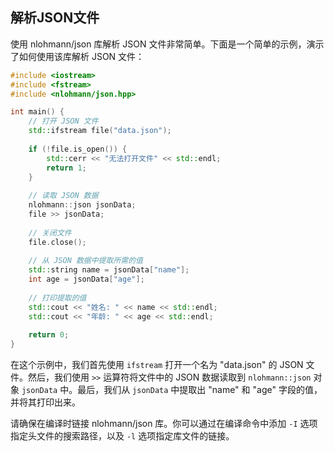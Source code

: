 ## 解析JSON文件

使用 nlohmann/json 库解析 JSON 文件非常简单。下面是一个简单的示例，演示了如何使用该库解析 JSON 文件：

```cpp
#include <iostream>
#include <fstream>
#include <nlohmann/json.hpp>

int main() {
    // 打开 JSON 文件
    std::ifstream file("data.json");
    
    if (!file.is_open()) {
        std::cerr << "无法打开文件" << std::endl;
        return 1;
    }
    
    // 读取 JSON 数据
    nlohmann::json jsonData;
    file >> jsonData;
    
    // 关闭文件
    file.close();
    
    // 从 JSON 数据中提取所需的值
    std::string name = jsonData["name"];
    int age = jsonData["age"];
    
    // 打印提取的值
    std::cout << "姓名: " << name << std::endl;
    std::cout << "年龄: " << age << std::endl;
    
    return 0;
}
```

在这个示例中，我们首先使用 `ifstream` 打开一个名为 "data.json" 的 JSON 文件。然后，我们使用 `>>` 运算符将文件中的 JSON 数据读取到 `nlohmann::json` 对象 `jsonData` 中。最后，我们从 `jsonData` 中提取出 "name" 和 "age" 字段的值，并将其打印出来。

请确保在编译时链接 nlohmann/json 库。你可以通过在编译命令中添加 `-I` 选项指定头文件的搜索路径，以及 `-l` 选项指定库文件的链接。